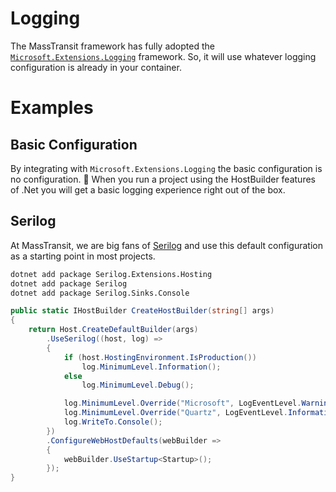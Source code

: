 # Logging

The MassTransit framework has fully adopted the [`Microsoft.Extensions.Logging`](https://docs.microsoft.com/en-us/aspnet/core/fundamentals/logging/?view=aspnetcore-5.0) framework.
So, it will use whatever logging configuration is already in your container.


# Examples

## Basic Configuration

By integrating with `Microsoft.Extensions.Logging` the basic configuration is no configuration. :tada:
When you run a project using the HostBuilder features of .Net you will get a basic logging experience right
out of the box.

## Serilog

At MassTransit, we are big fans of [Serilog](https://serilog.net/) and use this default configuration as a starting point in
most projects.

```bash
dotnet add package Serilog.Extensions.Hosting
dotnet add package Serilog
dotnet add package Serilog.Sinks.Console
```

```csharp
public static IHostBuilder CreateHostBuilder(string[] args)
{
    return Host.CreateDefaultBuilder(args)
        .UseSerilog((host, log) =>
        {
            if (host.HostingEnvironment.IsProduction())
                log.MinimumLevel.Information();
            else
                log.MinimumLevel.Debug();

            log.MinimumLevel.Override("Microsoft", LogEventLevel.Warning);
            log.MinimumLevel.Override("Quartz", LogEventLevel.Information);
            log.WriteTo.Console();
        })
        .ConfigureWebHostDefaults(webBuilder =>
        {
            webBuilder.UseStartup<Startup>();
        });
}
```

